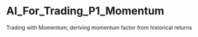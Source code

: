 # AI_For_Trading_P1_Momentum
Trading with Momentum; deriving momentum factor from historical returns
